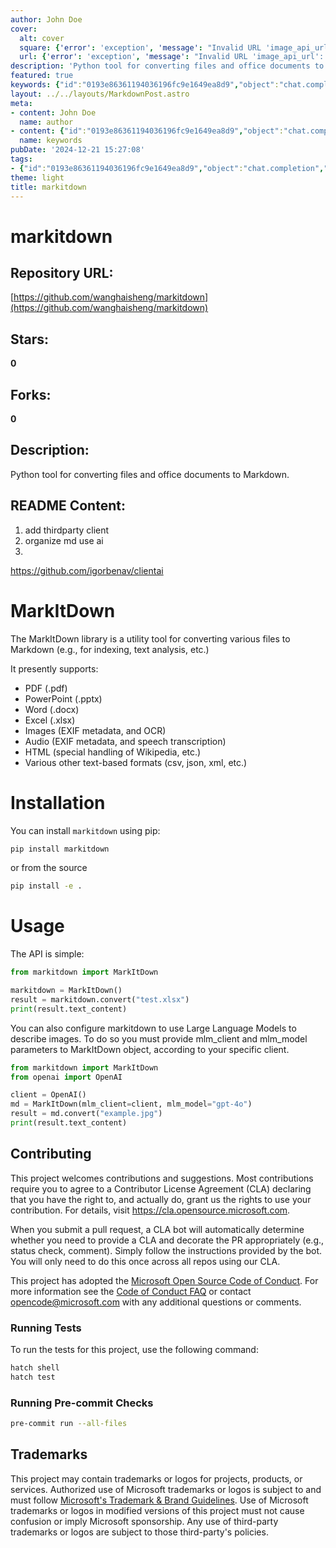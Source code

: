 ```yaml
---
author: John Doe
cover:
  alt: cover
  square: {'error': 'exception', 'message': "Invalid URL 'image_api_url': No scheme supplied. Perhaps you meant https://image_api_url?"}
  url: {'error': 'exception', 'message': "Invalid URL 'image_api_url': No scheme supplied. Perhaps you meant https://image_api_url?"}
description: 'Python tool for converting files and office documents to Markdown.'
featured: true
keywords: {"id":"0193e86361194036196fc9e1649ea8d9","object":"chat.completion","created":1734770647,"model":"Qwen/Qwen2.5-7B-Instruct","choices":[{"index":0,"message":{"role":"assistant","content":"Based on the provided text, the following keywords and tags can be extracted:\n\n**Keywords:**\n- markitdown\n- markdown conversion\n- library\n- office documents\n- third-party client\n- AI\n- Large Language Models\n- PDF\n- PowerPoint\n- Word\n- Excel\n- images\n- audio\n- HTML\n- text-based formats\n- installation\n- usage\n- CLA\n- Microsoft Open Source Code of Conduct\n- tests\n- pre-commit checks\n- trademarks\n\n**Tags:**\n- markdown\n- document conversion\n- Python\n- utility tool\n- AI integration\n- file formats\n- open source\n- API\n- contributions\n- testing\n- office files\n- images and audio\n- text and data formats\n- open source contributors\n- code of conduct"},"finish_reason":"stop"}],"usage":{"prompt_tokens":715,"completion_tokens":166,"total_tokens":881},"system_fingerprint":""}
layout: ../../layouts/MarkdownPost.astro
meta:
- content: John Doe
  name: author
- content: {"id":"0193e86361194036196fc9e1649ea8d9","object":"chat.completion","created":1734770647,"model":"Qwen/Qwen2.5-7B-Instruct","choices":[{"index":0,"message":{"role":"assistant","content":"Based on the provided text, the following keywords and tags can be extracted:\n\n**Keywords:**\n- markitdown\n- markdown conversion\n- library\n- office documents\n- third-party client\n- AI\n- Large Language Models\n- PDF\n- PowerPoint\n- Word\n- Excel\n- images\n- audio\n- HTML\n- text-based formats\n- installation\n- usage\n- CLA\n- Microsoft Open Source Code of Conduct\n- tests\n- pre-commit checks\n- trademarks\n\n**Tags:**\n- markdown\n- document conversion\n- Python\n- utility tool\n- AI integration\n- file formats\n- open source\n- API\n- contributions\n- testing\n- office files\n- images and audio\n- text and data formats\n- open source contributors\n- code of conduct"},"finish_reason":"stop"}],"usage":{"prompt_tokens":715,"completion_tokens":166,"total_tokens":881},"system_fingerprint":""}
  name: keywords
pubDate: '2024-12-21 15:27:08'
tags:
- {"id":"0193e86361194036196fc9e1649ea8d9","object":"chat.completion","created":1734770647,"model":"Qwen/Qwen2.5-7B-Instruct","choices":[{"index":0,"message":{"role":"assistant","content":"Based on the provided text, the following keywords and tags can be extracted:\n\n**Keywords:**\n- markitdown\n- markdown conversion\n- library\n- office documents\n- third-party client\n- AI\n- Large Language Models\n- PDF\n- PowerPoint\n- Word\n- Excel\n- images\n- audio\n- HTML\n- text-based formats\n- installation\n- usage\n- CLA\n- Microsoft Open Source Code of Conduct\n- tests\n- pre-commit checks\n- trademarks\n\n**Tags:**\n- markdown\n- document conversion\n- Python\n- utility tool\n- AI integration\n- file formats\n- open source\n- API\n- contributions\n- testing\n- office files\n- images and audio\n- text and data formats\n- open source contributors\n- code of conduct"},"finish_reason":"stop"}],"usage":{"prompt_tokens":715,"completion_tokens":166,"total_tokens":881},"system_fingerprint":""}
theme: light
title: markitdown
---
```


# markitdown

## Repository URL: 
[https://github.com/wanghaisheng/markitdown](https://github.com/wanghaisheng/markitdown)

## Stars: 
**0**

## Forks: 
**0**

## Description: 
Python tool for converting files and office documents to Markdown.

## README Content: 
1. add thirdparty client
2. organize md use ai
3. 
https://github.com/igorbenav/clientai


# MarkItDown

The MarkItDown library is a utility tool for converting various files to Markdown (e.g., for indexing, text analysis, etc.)

It presently supports:

- PDF (.pdf)
- PowerPoint (.pptx)
- Word (.docx)
- Excel (.xlsx)
- Images (EXIF metadata, and OCR)
- Audio (EXIF metadata, and speech transcription)
- HTML (special handling of Wikipedia, etc.)
- Various other text-based formats (csv, json, xml, etc.)

# Installation

You can install `markitdown` using pip:

```python
pip install markitdown
```

or from the source

```sh
pip install -e .
```


# Usage
The API is simple:

```python
from markitdown import MarkItDown

markitdown = MarkItDown()
result = markitdown.convert("test.xlsx")
print(result.text_content)
```

You can also configure markitdown to use Large Language Models to describe images. To do so you must provide mlm_client and mlm_model parameters to MarkItDown object, according to your specific client.

```python
from markitdown import MarkItDown
from openai import OpenAI

client = OpenAI()
md = MarkItDown(mlm_client=client, mlm_model="gpt-4o")
result = md.convert("example.jpg")
print(result.text_content)
```

## Contributing

This project welcomes contributions and suggestions.  Most contributions require you to agree to a
Contributor License Agreement (CLA) declaring that you have the right to, and actually do, grant us
the rights to use your contribution. For details, visit https://cla.opensource.microsoft.com.

When you submit a pull request, a CLA bot will automatically determine whether you need to provide
a CLA and decorate the PR appropriately (e.g., status check, comment). Simply follow the instructions
provided by the bot. You will only need to do this once across all repos using our CLA.

This project has adopted the [Microsoft Open Source Code of Conduct](https://opensource.microsoft.com/codeofconduct/).
For more information see the [Code of Conduct FAQ](https://opensource.microsoft.com/codeofconduct/faq/) or
contact [opencode@microsoft.com](mailto:opencode@microsoft.com) with any additional questions or comments.

### Running Tests

To run the tests for this project, use the following command:

```sh
hatch shell
hatch test
```

### Running Pre-commit Checks

```sh
pre-commit run --all-files
```

## Trademarks

This project may contain trademarks or logos for projects, products, or services. Authorized use of Microsoft 
trademarks or logos is subject to and must follow 
[Microsoft's Trademark & Brand Guidelines](https://www.microsoft.com/en-us/legal/intellectualproperty/trademarks/usage/general).
Use of Microsoft trademarks or logos in modified versions of this project must not cause confusion or imply Microsoft sponsorship.
Any use of third-party trademarks or logos are subject to those third-party's policies.

